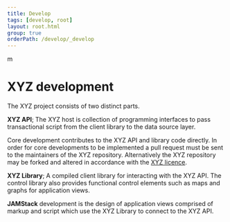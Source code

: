 ```yaml
---
title: Develop
tags: [develop, root]
layout: root.html
group: true
orderPath: /develop/_develop
---
```

m
# XYZ development

The XYZ project consists of two distinct parts.

**XYZ API**; The XYZ host is collection of programming interfaces to pass transactional script from the client library to the data source layer.

Core development contributes to the XYZ API and library code directly. In order for core developments to be implemented a pull request must be sent to the maintainers of the XYZ repository. Alternatively the XYZ repository may be forked and altered in accordance with the [XYZ licence](https://github.com/GEOLYTIX/xyz/blob/master/LICENSE).

**XYZ Library**; A compiled client library for interacting with the XYZ API. The control library also provides functional control elements such as maps and graphs for application views.

**JAMStack** development is the design of application views comprised of markup and script which use the XYZ Library to connect to the XYZ API.